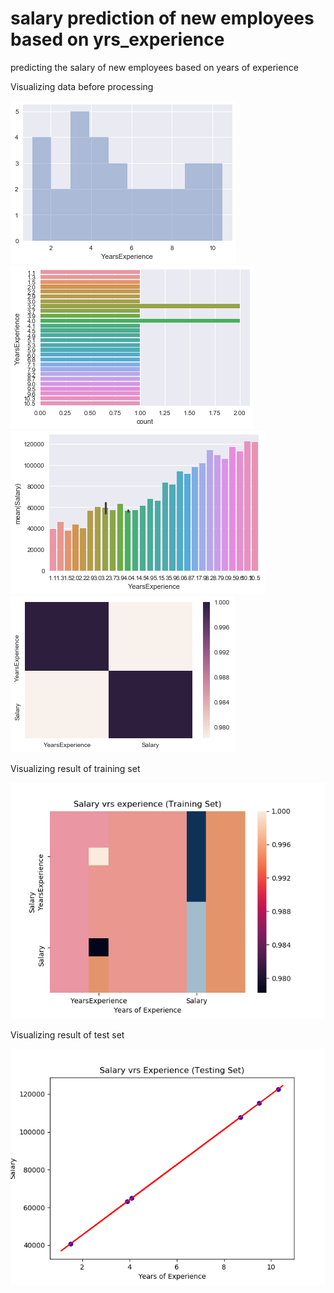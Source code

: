 # salary prediction of new employees based on yrs_experience
predicting the salary of new employees based on years of experience

Visualizing data before processing

![Screenshot](images/3.png)
![Screenshot](images/4.png)
![Screenshot](images/5.png)
![Screenshot](images/6.png)

Visualizing result of training set

![Screenshot](images/1.png)

Visualizing result of test set

![Screenshot](images/2.png)
